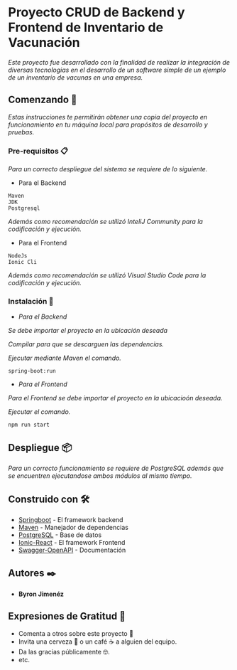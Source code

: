 # Proyecto CRUD de Backend y Frontend de Inventario de Vacunación

_Este proyecto fue desarrollado con la finalidad de realizar la integración de diversas tecnologias en el desarrollo de un software simple de un ejemplo de un inventario de vacunas en una empresa._

## Comenzando 🚀

_Estas instrucciones te permitirán obtener una copia del proyecto en funcionamiento en tu máquina local para propósitos de desarrollo y pruebas._



### Pre-requisitos 📋

_Para un correcto despliegue del sistema se requiere de lo siguiente._

*  Para el Backend
```
Maven
JDK
Postgresql
```

_Además como recomendación se utilizó InteliJ Community para la codificación y ejecución._

*  Para el Frontend
```
NodeJs
Ionic Cli
```
_Además como recomendación se utilizó Visual Studio Code para la codificación y ejecución._
### Instalación 🔧

*  _Para el Backend_

_Se debe importar el proyecto en la ubicación deseada_

_Compilar para que se descarguen las dependencias._

_Ejecutar mediante Maven el comando._
```
spring-boot:run
```
*  _Para el Frontend_


_Para el Frontend se debe importar el proyecto en la ubicacioón deseada._

_Ejecutar el comando._

```
npm run start
```

## Despliegue 📦

_Para un correcto funcionamiento se requiere de PostgreSQL además que se encuentren ejecutandose ambos módulos al mismo tiempo._

## Construido con 🛠️


* [Springboot](https://spring.io/projects/spring-boot) - El framework  backend
* [Maven](https://maven.apache.org/) - Manejador de dependencias
* [PostgreSQL](https://www.postgresql.org/docs/) - Base de datos
* [Ionic-React](https://ionicframework.com/docs) - El framework Frontend
* [Swagger-OpenAPI](https://swagger.io/docs/specification/about/) - Documentación


## Autores ✒️


* **Byron Jimenéz** 


## Expresiones de Gratitud 🎁

* Comenta a otros sobre este proyecto 📢
* Invita una cerveza 🍺 o un café ☕ a alguien del equipo. 
* Da las gracias públicamente 🤓.
* etc.
